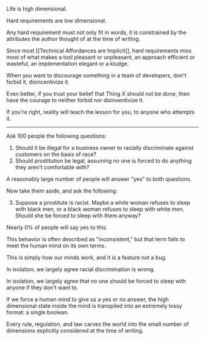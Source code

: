 Life is high dimensional.

Hard requirements are low dimensional.

Any hard requirement must not only fit in words, it is constrained by the attributes the author thought of at the time of writing.

Since most [[Technical Affordances are Implicit]], hard requirements miss most of what makes a tool pleasant or unpleasant, an approach efficient or wasteful, an implementation elegant or a kludge.

When you want to discourage something in a team of developers, don't forbid it, disincentivize it.

Even better, if you trust your belief that Thing X should not be done, then have the courage to neither forbid nor disinventivize it.

If you're right, reality will teach the lesson for you, to anyone who attempts it.

---

Ask 100 people the following questions:

1. Should it be illegal for a business owner to racially discriminate against customers on the basis of race?
2. Should prostitution be legal, assuming no one is forced to do anything they aren't comfortable with?

A reasonably large number of people will answer "yes" to both questions. 

Now take them aside, and ask the following:

3. Suppose a prostitute is racist. Maybe a white woman refuses to sleep with black men, or a black woman refuses to sleep with white men. Should she be forced to sleep with them anyway?

Nearly 0% of people will say yes to this.

This behavior is often described as "inconsistent," but that term fails to meet the human mind on its own terms.

This is simply how our minds work, and it is a feature not a bug.

In isolation, we largely agree racial discrimination is wrong.

In isolation, we largely agree that no one should be forced to sleep with anyone if they don't want to.

If we force a human mind to give us a yes or no answer, the high dimensional state inside the mind is transpiled into an extremely lossy format: a single boolean.

Every rule, regulation, and law carves the world into the small number of dimensions explicitly considered at the time of writing.